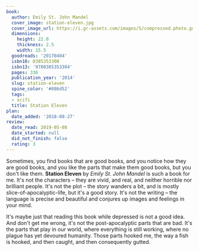 ```yaml
---
book:
  author: Emily St. John Mandel
  cover_image: station-eleven.jpg
  cover_image_url: https://i.gr-assets.com/images/S/compressed.photo.goodreads.com/books/1451446835l/20170404._SX98_.jpg
  dimensions:
    height: 22.0
    thickness: 2.5
    width: 15.5
  goodreads: '20170404'
  isbn10: 0385353308
  isbn13: '9780385353304'
  pages: 336
  publication_year: '2014'
  slug: station-eleven
  spine_color: '#886d52'
  tags:
  - scifi
  title: Station Eleven
plan:
  date_added: '2018-08-27'
review:
  date_read: 2019-05-08
  date_started: null
  did_not_finish: false
  rating: 3
---
```


Sometimes, you find books that are good books, and you notice how they are good books, and you like the parts that make them good books, but you don't like them. **Station Eleven** by *Emily St. John Mandel* is such a book for me. It's not the characters – they are vivid, and real, and neither horrible nor brilliant people. It's not the plot – the story wanders a bit, and is mostly slice-of-apocalyptic-life, but it's a good story. It's not the writing – the language is precise and beautiful and conjures up images and feelings in your mind.

It's maybe just that reading this book while depressed is not a good idea. And don't get me wrong, it's not the post-apocalyptic parts that are bad. It's the parts that play in our world, where everything is still working, where no plague has yet devoured humanity. Those parts hooked me, the way a fish is hooked, and then caught, and then consequently gutted.
